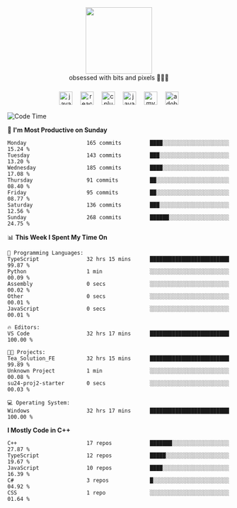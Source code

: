 


  <div align="center">
    
   <img src = "https://i.postimg.cc/W1R4TF4j/d6kpuve-c97567cf-518b-4b86-a271-5c89d88d22f7.gif"  width=150px height=150px />
 </div>

<div align="center">
  obsessed with bits and pixels 🧑‍💻🎨
</div>

  ###
<div align="center">
 <img src="https://cdn.jsdelivr.net/gh/devicons/devicon/icons/javascript/javascript-original.svg" height="30" alt="javascript logo"  />
  <img width="10" />
  <img src="https://cdn.jsdelivr.net/gh/devicons/devicon/icons/react/react-original.svg" height="30" alt="react logo"  />
  <img width="10" />
   <!--<img src="https://cdn.jsdelivr.net/gh/devicons/devicon/icons/nodejs/nodejs-original.svg" height="30" alt="nodejs logo"  />
  <img width="10" />
 <img src="https://cdn.jsdelivr.net/gh/devicons/devicon/icons/flutter/flutter-original.svg" height="30" alt="flutter logo"  />
 <img width="10" />-->
  <img src="https://cdn.jsdelivr.net/gh/devicons/devicon/icons/cplusplus/cplusplus-original.svg" height="30" alt="cpluplus logo"  />
  <img width="10" />
  <img src="https://cdn.jsdelivr.net/gh/devicons/devicon/icons/java/java-original.svg" height="30" alt="java logo"  />
  <img width="10" />
  <img src="https://skillicons.dev/icons?i=mysql" height="30" alt="mysql logo"  />
  <img width="10" />
  <img src="https://skillicons.dev/icons?i=pr" height="30" alt="adobepremierepro logo"  />
</div>

<!--START_SECTION:waka-->
![Code Time](http://img.shields.io/badge/Code%20Time-1%2C454%20hrs%207%20mins-blue)

📅 **I'm Most Productive on Sunday** 

```text
Monday                   165 commits         ████░░░░░░░░░░░░░░░░░░░░░   15.24 % 
Tuesday                  143 commits         ███░░░░░░░░░░░░░░░░░░░░░░   13.20 % 
Wednesday                185 commits         ████░░░░░░░░░░░░░░░░░░░░░   17.08 % 
Thursday                 91 commits          ██░░░░░░░░░░░░░░░░░░░░░░░   08.40 % 
Friday                   95 commits          ██░░░░░░░░░░░░░░░░░░░░░░░   08.77 % 
Saturday                 136 commits         ███░░░░░░░░░░░░░░░░░░░░░░   12.56 % 
Sunday                   268 commits         ██████░░░░░░░░░░░░░░░░░░░   24.75 % 
```


📊 **This Week I Spent My Time On** 

```text
💬 Programming Languages: 
TypeScript               32 hrs 15 mins      █████████████████████████   99.87 % 
Python                   1 min               ░░░░░░░░░░░░░░░░░░░░░░░░░   00.09 % 
Assembly                 0 secs              ░░░░░░░░░░░░░░░░░░░░░░░░░   00.02 % 
Other                    0 secs              ░░░░░░░░░░░░░░░░░░░░░░░░░   00.01 % 
JavaScript               0 secs              ░░░░░░░░░░░░░░░░░░░░░░░░░   00.01 % 

🔥 Editors: 
VS Code                  32 hrs 17 mins      █████████████████████████   100.00 % 

🐱‍💻 Projects: 
Tea_Solution_FE          32 hrs 15 mins      █████████████████████████   99.89 % 
Unknown Project          1 min               ░░░░░░░░░░░░░░░░░░░░░░░░░   00.08 % 
su24-proj2-starter       0 secs              ░░░░░░░░░░░░░░░░░░░░░░░░░   00.03 % 

💻 Operating System: 
Windows                  32 hrs 17 mins      █████████████████████████   100.00 % 
```

**I Mostly Code in C++** 

```text
C++                      17 repos            ███████░░░░░░░░░░░░░░░░░░   27.87 % 
TypeScript               12 repos            █████░░░░░░░░░░░░░░░░░░░░   19.67 % 
JavaScript               10 repos            ████░░░░░░░░░░░░░░░░░░░░░   16.39 % 
C#                       3 repos             █░░░░░░░░░░░░░░░░░░░░░░░░   04.92 % 
CSS                      1 repo              ░░░░░░░░░░░░░░░░░░░░░░░░░   01.64 % 
```




<!--END_SECTION:waka-->
